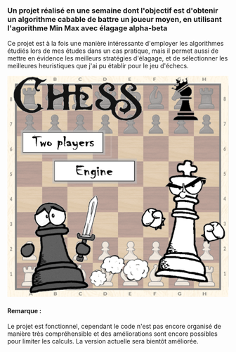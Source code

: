 
### Un projet réalisé en une semaine dont l'objectif est d'obtenir un algorithme cabable de battre un joueur moyen, en utilisant l'agorithme Min Max avec élagage alpha-beta
Ce projet est à la fois une manière intéressante d'employer les algorithmes étudiés lors de mes études dans un cas pratique, mais il permet aussi de mettre en évidence les meilleurs stratégies d'élagage, et de sélectionner les meilleures heuristiques que j'ai pu établir pour le jeu d'échecs.

![Menu de l'application:](https://github.com/BehagueQuentin/Jeu-Echecs/blob/main/Chess.png)

#### Remarque :
Le projet est fonctionnel, cependant le code n'est pas encore organisé de manière très compréhensible et des améliorations sont encore possibles pour limiter les calculs. La version actuelle sera bientôt améliorée. 

